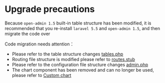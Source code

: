 # Upgrade precautions

Because `open-admin 1.5` built-in table structure has been modified, it is recommended that you re-install `laravel 5.5` and `open-admin 1.5`, and then migrate the code over

Code migration needs attention：

- Please refer to the table structure changes [tables.php](https://github.com/z-song/open-admin/blob/master/database/migrations/2016_01_04_173148_create_admin_tables.php)
- Routing file structure is modified please refer to [routes.stub](https://github.com/z-song/open-admin/blob/master/src/Console/stubs/routes.stub)
- Please refer to the configuration file structure changes [admin.php](https://github.com/z-song/open-admin/blob/master/config/admin.php)
- The chart component has been removed and can no longer be used, please refer to [Custom chart](/en/custom-chart.md)